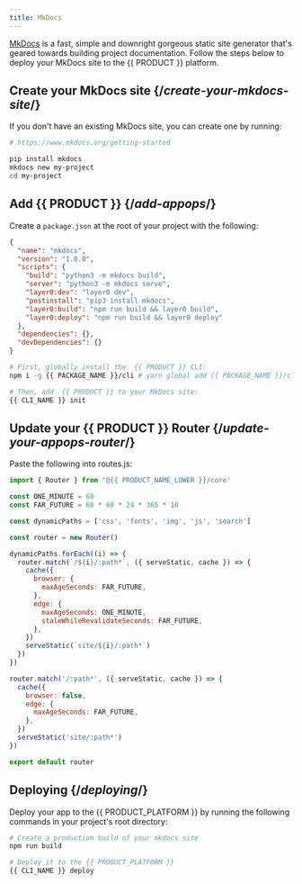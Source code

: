 ```yaml
---
title: MkDocs
---
```


[MkDocs](https://www.mkdocs.org/) is a fast, simple and downright gorgeous static site generator that's geared towards building project documentation. Follow the steps below to deploy your MkDocs site to the {{ PRODUCT }} platform.

## Create your MkDocs site {/*create-your-mkdocs-site*/}

If you don't have an existing MkDocs site, you can create one by running:

```bash
# https://www.mkdocs.org/getting-started

pip install mkdocs
mkdocs new my-project
cd my-project
```

## Add {{ PRODUCT }} {/*add-appops*/}

Create a `package.json` at the root of your project with the following:
```json
{
  "name": "mkdocs",
  "version": "1.0.0",
  "scripts": {
    "build": "python3 -m mkdocs build",
    "server": "python3 -m mkdocs serve",
    "layer0:dev": "layer0 dev",
    "postinstall": "pip3 install mkdocs",
    "layer0:build": "npm run build && layer0 build",
    "layer0:deploy": "npm run build && layer0 deploy"
  },
  "dependencies": {},
  "devDependencies": {}
}
```

```bash
# First, globally install the  {{ PRODUCT }} CLI:
npm i -g {{ PACKAGE_NAME }}/cli # yarn global add {{ PACKAGE_NAME }}/cli

# Then, add  {{ PRODUCT }} to your MkDocs site:
{{ CLI_NAME }} init
```

## Update your {{ PRODUCT }} Router {/*update-your-appops-router*/}

Paste the following into routes.js:

```js
import { Router } from '@{{ PRODUCT_NAME_LOWER }}/core'

const ONE_MINUTE = 60
const FAR_FUTURE = 60 * 60 * 24 * 365 * 10

const dynamicPaths = ['css', 'fonts', 'img', 'js', 'search']

const router = new Router()

dynamicPaths.forEach((i) => {
  router.match(`/${i}/:path*`, ({ serveStatic, cache }) => {
    cache({
      browser: {
        maxAgeSeconds: FAR_FUTURE,
      },
      edge: {
        maxAgeSeconds: ONE_MINUTE,
        staleWhileRevalidateSeconds: FAR_FUTURE,
      },
    })
    serveStatic(`site/${i}/:path*`)
  })
})

router.match('/:path*', ({ serveStatic, cache }) => {
  cache({
    browser: false,
    edge: {
      maxAgeSeconds: FAR_FUTURE,
    },
  })
  serveStatic('site/:path*')
})

export default router
```

## Deploying {/*deploying*/}

Deploy your app to the {{ PRODUCT_PLATFORM }} by running the following commands in your project's root directory:

```bash
# Create a production build of your mkdocs site
npm run build

# Deploy it to the {{ PRODUCT_PLATFORM }}
{{ CLI_NAME }} deploy
```
